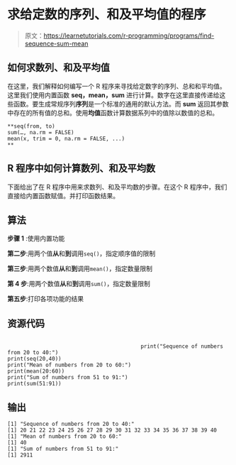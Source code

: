 # 求给定数的序列、和及平均值的程序

> 原文：<https://learnetutorials.com/r-programming/programs/find-sequence-sum-mean>

## 如何求数列、和及平均值

在这里，我们解释如何编写一个 R 程序来寻找给定数字的序列、总和和平均值。这里我们使用内置函数 **seq，mean，sum** 进行计算。数字在这里直接传递给这些函数。要生成常规序列**序列**是一个标准的通用的默认方法。而 **sum** 返回其参数中存在的所有值的总和。使用**均值**函数计算数据系列中的值除以数值的总和。

```
**seq(from, to)
sum(…, na.rm = FALSE)
mean(x, trim = 0, na.rm = FALSE, ...)
** 

```

## R 程序中如何计算数列、和及平均数

下面给出了在 R 程序中用来求数列、和及平均数的步骤。在这个 R 程序中，我们直接给内置函数赋值。并打印函数结果。

## 算法

**步骤 1** :使用内置功能

**第二步**:用两个值**从**和**到**调用`seq()`，指定顺序值的限制

**第三步**:用两个数值**从**和**到**调用`mean()`，指定数量限制

**第 4 步**:用两个数值**从**和**到**调用`sum()`，指定数量限制

**第五步**:打印各项功能的结果

## 资源代码

```

                                          print("Sequence of numbers from 20 to 40:")
print(seq(20,40))
print("Mean of numbers from 20 to 60:")
print(mean(20:60))
print("Sum of numbers from 51 to 91:")
print(sum(51:91)) 

```

## 输出

```
[1] "Sequence of numbers from 20 to 40:"
[1] 20 21 22 23 24 25 26 27 28 29 30 31 32 33 34 35 36 37 38 39 40
[1] "Mean of numbers from 20 to 60:"
[1] 40
[1] "Sum of numbers from 51 to 91:"
[1] 2911
```